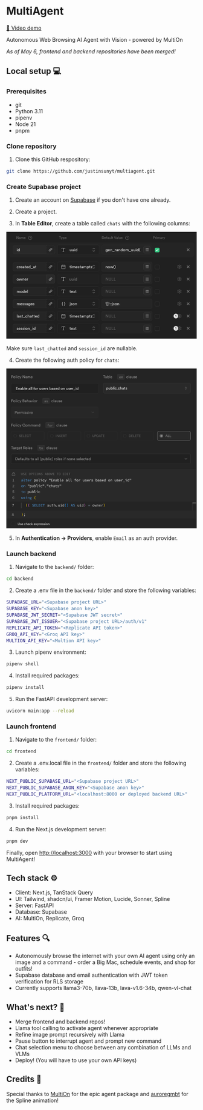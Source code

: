 # MultiAgent

[🎥 Video demo](https://youtu.be/XVZFZJgEtfA)

Autonomous Web Browsing AI Agent with Vision - powered by MultiOn

_As of May 6, frontend and backend repositories have been merged!_

## Local setup 💻

### Prerequisites

- git
- Python 3.11
- pipenv
- Node 21
- pnpm

### Clone repository

1. Clone this GitHub respository:

```bash
git clone https://github.com/justinsunyt/multiagent.git
```

### Create Supabase project

1. Create an account on [Supabase](https://supabase.com/) if you don't have one already.

2. Create a project.

3. In <b>Table Editor</b>, create a table called `chats` with the following columns:

<img src="chat-columns.png"/><br/>

Make sure `last_chatted` and `session_id` are nullable.

4. Create the following auth policy for `chats`:

<img src="chat-policy.png"/><br/>

5. In <b>Authentication -> Providers</b>, enable `Email` as an auth provider.

### Launch backend

1. Navigate to the `backend/` folder:

```bash
cd backend
```

2. Create a .env file in the `backend/` folder and store the following variables:

```bash
SUPABASE_URL="<Supabase project URL>"
SUPABASE_KEY="<Supabase anon key>"
SUPABASE_JWT_SECRET="<Supabase JWT secret>"
SUPABASE_JWT_ISSUER="<Supabase project URL>/auth/v1"
REPLICATE_API_TOKEN="<Replicate API token>"
GROQ_API_KEY="<Groq API key>"
MULTION_API_KEY="<Multion API key>"
```

3. Launch pipenv environment:

```bash
pipenv shell
```

4. Install required packages:

```bash
pipenv install
```

5. Run the FastAPI development server:

```bash
uvicorn main:app --reload
```

### Launch frontend

1. Navigate to the `frontend/` folder:

```bash
cd frontend
```

2. Create a .env.local file in the `frontend/` folder and store the following variables:

```bash
NEXT_PUBLIC_SUPABASE_URL="<Supabase project URL>"
NEXT_PUBLIC_SUPABASE_ANON_KEY="<Supabase anon key>"
NEXT_PUBLIC_PLATFORM_URL="<localhost:8000 or deployed backend URL>"
```

3. Install required packages:

```bash
pnpm install
```

4. Run the Next.js development server:

```bash
pnpm dev
```

Finally, open [http://localhost:3000](http://localhost:3000) with your browser to start using MultiAgent!

## Tech stack ⚙️

- Client: Next.js, TanStack Query
- UI: Tailwind, shadcn/ui, Framer Motion, Lucide, Sonner, Spline
- Server: FastAPI
- Database: Supabase
- AI: MultiOn, Replicate, Groq

## Features 🔍

- Autonomously browse the internet with your own AI agent using only an image and a command - order a Big Mac, schedule events, and shop for outfits!
- Supabase database and email authentication with JWT token verification for RLS storage
- Currently supports llama3-70b, llava-13b, lava-v1.6-34b, qwen-vl-chat

## What's next? 💪

- Merge frontend and backend repos!
- Llama tool calling to activate agent whenever appropriate
- Refine image prompt recursively with Llama
- Pause button to interrupt agent and prompt new command
- Chat selection menu to choose between any combination of LLMs and VLMs
- Deploy! (You will have to use your own API keys)

## Credits 🙏

Special thanks to [MultiOn](https://www.multion.ai/) for the epic agent package and [auroregmbt](https://community.spline.design/file/3ff7b617-2fe9-46c7-8e06-b6d7c382f4db) for the Spline animation!
